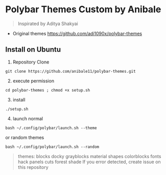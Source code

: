 # Polybar Themes Custom by Anibale

> Inspirated by Aditya Shakyai

- Original themes https://github.com/adi1090x/polybar-themes

## Install on Ubuntu

1. Repository Clone

`git clone https://github.com/anibale11/polybar-themes.git`

2. execute permission

`cd polybar-themes ; chmod +x setup.sh`

3. install

`./setup.sh`

4. launch normal

`bash ~/.config/polybar/launch.sh --theme `

or random themes
 
`bash ~/.config/polybar/launch.sh --random `

> themes: blocks docky grayblocks material shapes colorblocks fonts hack panels cuts forest shade
> If you error detected, create issue on this repository
